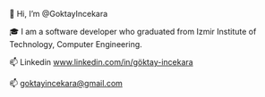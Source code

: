 👋 Hi, I’m @GoktayIncekara  

🎓 I am a software developer who graduated from Izmir Institute of Technology, Computer Engineering.  

📫 Linkedin www.linkedin.com/in/göktay-incekara  

📫 goktayincekara@gmail.com
